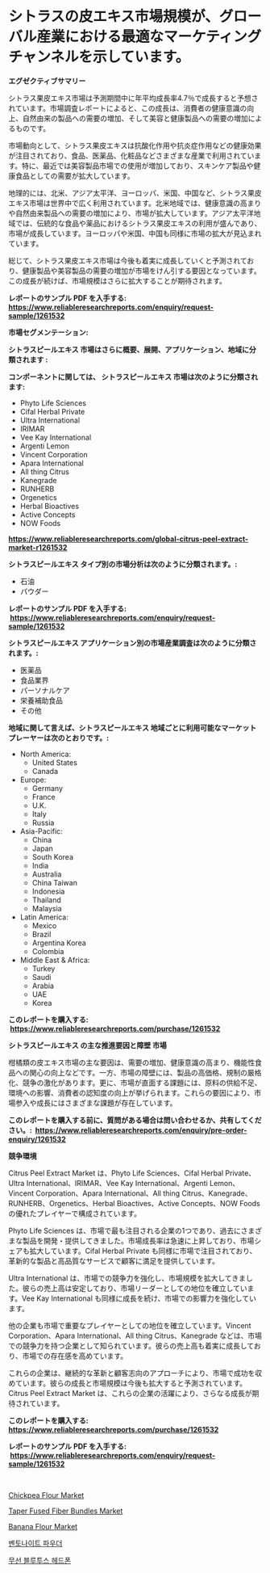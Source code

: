 <p><h1>シトラスの皮エキス市場規模が、グローバル産業における最適なマーケティングチャンネルを示しています。</h1></p><p><strong>エグゼクティブサマリー</strong></p>
<p><p>シトラス果皮エキス市場は予測期間中に年平均成長率4.7％で成長すると予想されています。市場調査レポートによると、この成長は、消費者の健康意識の向上、自然由来の製品への需要の増加、そして美容と健康製品への需要の増加によるものです。</p><p>市場動向として、シトラス果皮エキスは抗酸化作用や抗炎症作用などの健康効果が注目されており、食品、医薬品、化粧品などさまざまな産業で利用されています。特に、最近では美容製品市場での使用が増加しており、スキンケア製品や健康食品としての需要が拡大しています。</p><p>地理的には、北米、アジア太平洋、ヨーロッパ、米国、中国など、シトラス果皮エキス市場は世界中で広く利用されています。北米地域では、健康意識の高まりや自然由来製品への需要の増加により、市場が拡大しています。アジア太平洋地域では、伝統的な食品や薬品におけるシトラス果皮エキスの利用が盛んであり、市場が成長しています。ヨーロッパや米国、中国も同様に市場の拡大が見込まれています。</p><p>総じて、シトラス果皮エキス市場は今後も着実に成長していくと予測されており、健康製品や美容製品の需要の増加が市場をけん引する要因となっています。この成長が続けば、市場規模はさらに拡大することが期待されます。</p></p>
<p><strong>レポートのサンプル PDF を入手する: <a href="https://www.reliableresearchreports.com/enquiry/request-sample/1261532">https://www.reliableresearchreports.com/enquiry/request-sample/1261532</a></strong></p>
<p><strong>市場セグメンテーション:</strong></p>
<p><strong> シトラスピールエキス 市場はさらに概要、展開、アプリケーション、地域に分類されます :</strong></p>
<p><strong>コンポーネントに関しては、 シトラスピールエキス 市場は次のように分類されます: &nbsp;</strong></p>
<p><ul><li>Phyto Life Sciences</li><li>Cifal Herbal Private</li><li>Ultra International</li><li>IRIMAR</li><li>Vee Kay International</li><li>Argenti Lemon</li><li>Vincent Corporation</li><li>Apara International</li><li>All thing Citrus</li><li>Kanegrade</li><li>RUNHERB</li><li>Orgenetics</li><li>Herbal Bioactives</li><li>Active Concepts</li><li>NOW Foods</li></ul></p>
<p><strong><a href="https://www.reliableresearchreports.com/global-citrus-peel-extract-market-r1261532">https://www.reliableresearchreports.com/global-citrus-peel-extract-market-r1261532</a></strong></p>
<p><strong> シトラスピールエキス タイプ別の市場分析は次のように分類されます。:</strong></p>
<p><ul><li>石油</li><li>パウダー</li></ul></p>
<p><strong>レポートのサンプル PDF を入手する: &nbsp;<a href="https://www.reliableresearchreports.com/enquiry/request-sample/1261532">https://www.reliableresearchreports.com/enquiry/request-sample/1261532</a></strong></p>
<p><strong> シトラスピールエキス アプリケーション別の市場産業調査は次のように分類されます。:</strong></p>
<p><ul><li>医薬品</li><li>食品業界</li><li>パーソナルケア</li><li>栄養補助食品</li><li>その他</li></ul></p>
<p><strong>地域に関して言えば、シトラスピールエキス 地域ごとに利用可能なマーケットプレーヤーは次のとおりです。:</strong></p>
<p><ul>
    <li>
        North America:
        <ul>
            <li>United States</li>
            <li>Canada</li>
        </ul>
    </li>
    <li>
        Europe:
        <ul>
            <li>Germany</li>
            <li>France</li>
            <li>U.K.</li>
            <li>Italy</li>
            <li>Russia</li>
        </ul>
    </li>
    <li>
        Asia-Pacific:
        <ul>
            <li>China</li>
            <li>Japan</li>
            <li>South Korea</li>
            <li>India</li>
            <li>Australia</li>
            <li>China Taiwan</li>
            <li>Indonesia</li>
            <li>Thailand</li>
            <li>Malaysia</li>
        </ul>
    </li>
    <li>
        Latin America:
        <ul>
            <li>Mexico</li>
            <li>Brazil</li>
            <li>Argentina Korea</li>
            <li>Colombia</li>
        </ul>
    </li>
    <li>
        Middle East & Africa:
        <ul>
            <li>Turkey</li>
            <li>Saudi</li>
            <li>Arabia</li>
            <li>UAE</li>
            <li>Korea</li>
        </ul>
    </li>
    </ul></p>
<p><strong>このレポートを購入する: &nbsp;<a href="https://www.reliableresearchreports.com/purchase/1261532">https://www.reliableresearchreports.com/purchase/1261532</a></strong></p>
<p><strong>シトラスピールエキス の主な推進要因と障壁 市場</strong></p>
<p><p>柑橘類の皮エキス市場の主な要因は、需要の増加、健康意識の高まり、機能性食品への関心の向上などです。一方、市場の障壁には、製品の高価格、規制の厳格化、競争の激化があります。更に、市場が直面する課題には、原料の供給不足、環境への影響、消費者の認知度の向上が挙げられます。これらの要因により、市場参入や成長にはさまざまな課題が存在しています。</p></p>
<p><strong>このレポートを購入する前に、質問がある場合は問い合わせるか、共有してください。:&nbsp; <a href="https://www.reliableresearchreports.com/enquiry/pre-order-enquiry/1261532">https://www.reliableresearchreports.com/enquiry/pre-order-enquiry/1261532</a></strong></p>
<p><strong>競争環境</strong></p>
<p><p>Citrus Peel Extract Market は、Phyto Life Sciences、Cifal Herbal Private、Ultra International、IRIMAR、Vee Kay International、Argenti Lemon、Vincent Corporation、Apara International、All thing Citrus、Kanegrade、RUNHERB、Orgenetics、Herbal Bioactives、Active Concepts、NOW Foods の優れたプレイヤーで構成されています。</p><p>Phyto Life Sciences は、市場で最も注目される企業の1つであり、過去にさまざまな製品を開発・提供してきました。市場成長率は急速に上昇しており、市場シェアも拡大しています。Cifal Herbal Private も同様に市場で注目されており、革新的な製品と高品質なサービスで顧客に満足を提供しています。</p><p>Ultra International は、市場での競争力を強化し、市場規模を拡大してきました。彼らの売上高は安定しており、市場リーダーとしての地位を確立しています。Vee Kay International も同様に成長を続け、市場での影響力を強化しています。</p><p>他の企業も市場で重要なプレイヤーとしての地位を確立しています。Vincent Corporation、Apara International、All thing Citrus、Kanegrade などは、市場での競争力を持つ企業として知られています。彼らの売上高も着実に成長しており、市場での存在感を高めています。</p><p>これらの企業は、継続的な革新と顧客志向のアプローチにより、市場で成功を収めています。彼らの成長と市場規模は今後も拡大すると予測されています。Citrus Peel Extract Market は、これらの企業の活躍により、さらなる成長が期待されています。</p></p>
<p><strong>このレポートを購入する: &nbsp; <a href="https://www.reliableresearchreports.com/purchase/1261532">https://www.reliableresearchreports.com/purchase/1261532</a></strong></p>
<p><strong>レポートのサンプル PDF を入手する: &nbsp;<a href="https://www.reliableresearchreports.com/enquiry/request-sample/1261532">https://www.reliableresearchreports.com/enquiry/request-sample/1261532</a></strong><strong></strong></p>
<p>&nbsp;</p>
<p><p><a href="https://github.com/Sinjinluong3e0awx2m195k76/Market-Research-Report-List-1/blob/main/chickpea-flour-market.md">Chickpea Flour Market</a></p><p><a href="https://issuu.com/reportprime-2/docs/taper-fused-fiber-bundles-market-size-2030.pptx">Taper Fused Fiber Bundles Market</a></p><p><a href="https://github.com/shotows/Market-Research-Report-List-2/blob/main/banana-flour-market.md">Banana Flour Market</a></p><p><a href="https://github.com/plelbej847484502/Market-Research-Report-List-1/blob/main/853334417287.md">벤토나이트 파우더</a></p><p><a href="https://github.com/vseigx30c9a1j/Market-Research-Report-List-1/blob/main/846825617288.md">무선 블루투스 헤드폰</a></p></p>